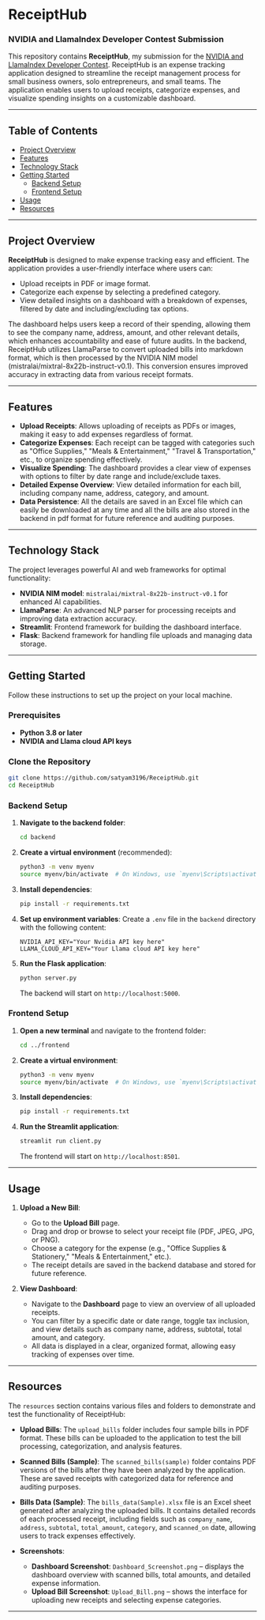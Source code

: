 # ReceiptHub

### NVIDIA and LlamaIndex Developer Contest Submission

This repository contains **ReceiptHub**, my submission for the [NVIDIA and LlamaIndex Developer Contest](https://developer.nvidia.com/llamaindex-developer-contest). ReceiptHub is an expense tracking application designed to streamline the receipt management process for small business owners, solo entrepreneurs, and small teams. The application enables users to upload receipts, categorize expenses, and visualize spending insights on a customizable dashboard.

---

## Table of Contents
- [Project Overview](#project-overview)
- [Features](#features)
- [Technology Stack](#technology-stack)
- [Getting Started](#getting-started)
  - [Backend Setup](#backend-setup)
  - [Frontend Setup](#frontend-setup)
- [Usage](#usage)
- [Resources](#resources)


---

## Project Overview

**ReceiptHub** is designed to make expense tracking easy and efficient. The application provides a user-friendly interface where users can:
- Upload receipts in PDF or image format.
- Categorize each expense by selecting a predefined category.
- View detailed insights on a dashboard with a breakdown of expenses, filtered by date and including/excluding tax options.

The dashboard helps users keep a record of their spending, allowing them to see the company name, address, amount, and other relevant details, which enhances accountability and ease of future audits. In the backend, ReceiptHub utilizes LlamaParse to convert uploaded bills into markdown format, which is then processed by the NVIDIA NIM model (mistralai/mixtral-8x22b-instruct-v0.1). This conversion ensures improved accuracy in extracting data from various receipt formats.

---

## Features

- **Upload Receipts**: Allows uploading of receipts as PDFs or images, making it easy to add expenses regardless of format.
- **Categorize Expenses**: Each receipt can be tagged with categories such as "Office Supplies," "Meals & Entertainment," "Travel & Transportation," etc., to organize spending effectively.
- **Visualize Spending**: The dashboard provides a clear view of expenses with options to filter by date range and include/exclude taxes.
- **Detailed Expense Overview**: View detailed information for each bill, including company name, address, category, and amount.
- **Data Persistence**: All the details are saved in an Excel file which can easily be downloaded at any time and all the bills are also stored in the backend in pdf format for future reference and auditing purposes.

---

## Technology Stack

The project leverages powerful AI and web frameworks for optimal functionality:

- **NVIDIA NIM model**: `mistralai/mixtral-8x22b-instruct-v0.1` for enhanced AI capabilities.
- **LlamaParse**: An advanced NLP parser for processing receipts and improving data extraction accuracy.
- **Streamlit**: Frontend framework for building the dashboard interface.
- **Flask**: Backend framework for handling file uploads and managing data storage.

---

## Getting Started

Follow these instructions to set up the project on your local machine.

### Prerequisites

- **Python 3.8 or later**
- **NVIDIA and Llama cloud API keys**

### Clone the Repository

```bash
git clone https://github.com/satyam3196/ReceiptHub.git
cd ReceiptHub
```

### Backend Setup

1. **Navigate to the backend folder**:
   ```bash
   cd backend
   ```

2. **Create a virtual environment** (recommended):
   ```bash
   python3 -m venv myenv
   source myenv/bin/activate  # On Windows, use `myenv\Scripts\activate`
   ```

3. **Install dependencies**:
   ```bash
   pip install -r requirements.txt
   ```

4. **Set up environment variables**:
   Create a `.env` file in the `backend` directory with the following content:
   ```plaintext
   NVIDIA_API_KEY="Your Nvidia API key here"
   LLAMA_CLOUD_API_KEY="Your Llama cloud API key here"
   ```

5. **Run the Flask application**:
   ```bash
   python server.py
   ```
   The backend will start on `http://localhost:5000`.

### Frontend Setup

1. **Open a new terminal** and navigate to the frontend folder:
   ```bash
   cd ../frontend
   ```

2. **Create a virtual environment**:
   ```bash
   python3 -m venv myenv
   source myenv/bin/activate  # On Windows, use `myenv\Scripts\activate`
   ```

3. **Install dependencies**:
   ```bash
   pip install -r requirements.txt
   ```

4. **Run the Streamlit application**:
   ```bash
   streamlit run client.py
   ```
   The frontend will start on `http://localhost:8501`.

---

## Usage

1. **Upload a New Bill**:
   - Go to the **Upload Bill** page.
   - Drag and drop or browse to select your receipt file (PDF, JPEG, JPG, or PNG).
   - Choose a category for the expense (e.g., "Office Supplies & Stationery," "Meals & Entertainment," etc.).
   - The receipt details are saved in the backend database and stored for future reference.

2. **View Dashboard**:
   - Navigate to the **Dashboard** page to view an overview of all uploaded receipts.
   - You can filter by a specific date or date range, toggle tax inclusion, and view details such as company name, address, subtotal, total amount, and category.
   - All data is displayed in a clear, organized format, allowing easy tracking of expenses over time.

---

## Resources

The `resources` section contains various files and folders to demonstrate and test the functionality of ReceiptHub:

- **Upload Bills**: The `upload_bills` folder includes four sample bills in PDF format. These bills can be uploaded to the application to test the bill processing, categorization, and analysis features.

- **Scanned Bills (Sample)**: The `scanned_bills(sample)` folder contains PDF versions of the bills after they have been analyzed by the application. These are saved receipts with categorized data for reference and auditing purposes.

- **Bills Data (Sample)**: The `bills_data(Sample).xlsx` file is an Excel sheet generated after analyzing the uploaded bills. It contains detailed records of each processed receipt, including fields such as `company_name`, `address`, `subtotal`, `total_amount`, `category`, and `scanned_on` date, allowing users to track expenses effectively.

- **Screenshots**:
  - **Dashboard Screenshot**: `Dashboard_Screenshot.png` – displays the dashboard overview with scanned bills, total amounts, and detailed expense information.
  - **Upload Bill Screenshot**: `Upload_Bill.png` – shows the interface for uploading new receipts and selecting expense categories.

---
